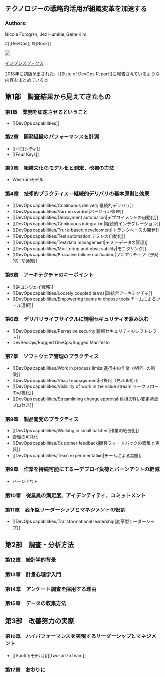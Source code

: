 ## テクノロジーの戦略的活用が組織変革を加速する

### Authors:
Nicole Forsgren, Jez Humble, Gene Kim

#[[DevOps]] #[[Book]]

![](https://img.ips.co.jp/ij/18/1118101029/1118101029-520x.jpg)

[インプレスブックス](https://book.impress.co.jp/books/1118101029)

2018年に初版が出された、[[State of DevOps Report]]に報告されているような内容をまとめている本

## 第1部　調査結果から見えてきたもの
### 第1章　業務を加速させるということ
- [[DevOps capabilities]]
### 第2章　開発組織のパフォーマンスを計測
- [[ベロシティ]]
- [[Four Keys]]
### 第3章　組織文化のモデル化と測定、改善の方法
- Westrumモデル
### 第4章　技術的プラクティス―継続的デリバリの基本原則と効果
- [[DevOps capabilities/Continuous delivery|継続的デリバリ]]
- [[DevOps capabilities/Version control|バージョン管理]]
- [[DevOps capabilities/Deployment automation|デプロイメントの自動化]] 
- [[DevOps capabilities/Continuous integration|継続的インテグレーション]]
- [[DevOps capabilities/Trunk-based development|トランクベースの開発]]
- [[DevOps capabilities/Test automation|テストの自動化]]
- [[DevOps capabilities/Test data management|テストデータの管理]]
- [[DevOps capabilities/Monitoring and observability|モニタリング]]
- [[DevOps capabilities/Proactive failure notification|プロアクティブ（予防的）な通知]]
### 第5章　アーキテクチャのキーポイント
- [[逆コンウェイ戦略]]
- [[DevOps capabilities/Loosely coupled teams|疎結合アーキテクチャ]]
- [[DevOps capabilities/Empowering teams to choose tools|チームによるツール選択]]
### 第6章　デリバリライフサイクルに情報セキュリティを組み込む
- [[DevOps capabilities/Pervasive security|情報セキュリティのシフトレフト]]
- DevSecOps/Rugged DevOps/Rugged Manifesto
### 第7章　ソフトウェア管理のプラクティス
- [[DevOps capabilities/Work in process limits|進行中の作業（WIP）の制限]]
- [[DevOps capabilities/Visual management|可視化（見える化）]]
- [[DevOps capabilities/Visibility of work in the value stream|ワークフローの可視化]]
- [[DevOps capabilities/Streamlining change approval|負担の軽い変更承認プロセス]]
### 第8章　製品開発のプラクティス
- [[DevOps capabilities/Working in small batches|作業の細分化]]
- 管理の可視化
- [[DevOps capabilities/Customer feedback|顧客フィードバックの収集と実装]]
- [[DevOps capabilities/Team experimentation|チームによる実験]]
### 第9章　作業を持続可能にする―デプロイ負荷とバーンアウトの軽減
- バーンアウト
### 第10章　従業員の満足度、アイデンティティ、コミットメント
### 第11章　変革型リーダーシップとマネジメントの役割
- [[DevOps capabilities/Transformational leadership|変革型リーダーシップ]]

## 第2部　調査・分析方法
### 第12章　統計学的背景
### 第13章　計量心理学入門
### 第14章　アンケート調査を採用する理由
### 第15章　データの収集方法

## 第3部　改善努力の実際
### 第16章　ハイパフォーマンスを実現するリーダーシップとマネジメント
- [[Spotifyモデル]]/[[two-pizza team]]
### 第17章　おわりに